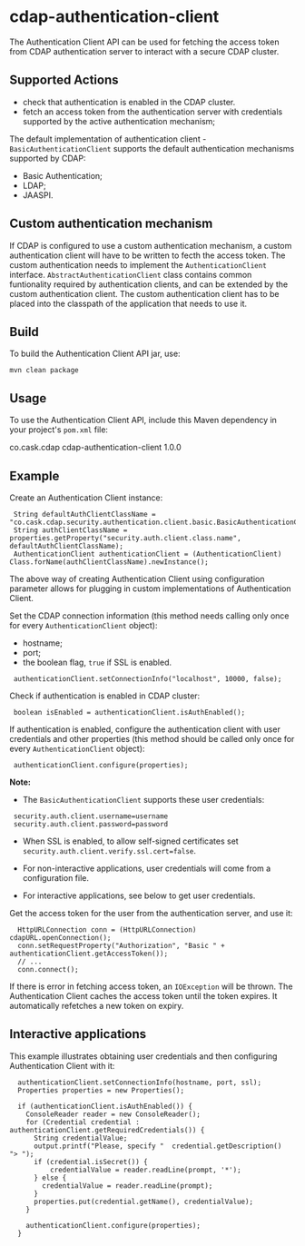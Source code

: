 cdap-authentication-client
==========================

The Authentication Client API can be used for fetching the access token from CDAP authentication server to
interact with a secure CDAP cluster.

## Supported Actions

 - check that authentication is enabled in the CDAP cluster.
 - fetch an access token from the authentication server with credentials supported by the active authentication
   mechanism;

 The default implementation of authentication client - ```BasicAuthenticationClient``` supports the default
 authentication mechanisms supported by CDAP:
  - Basic Authentication;
  - LDAP;
  - JAASPI.

## Custom authentication mechanism

 If CDAP is configured to use a custom authentication mechanism, a custom authentication client will have to be written
  to fecth the access token. The custom authentication needs to implement the ```AuthenticationClient``` interface.
 ```AbstractAuthenticationClient``` class contains common funtionality required by authentication clients,
 and can be extended by the custom authentication client. The custom authentication client has to be placed into the
 classpath of the application that needs to use it.

## Build
 
 To build the Authentication Client API jar, use:

 ```mvn clean package```

## Usage

 To use the Authentication Client API, include this Maven dependency in your project's ```pom.xml``` file:
 
 <dependency>
  <groupId>co.cask.cdap</groupId>
  <artifactId>cdap-authentication-client</artifactId>
  <version>1.0.0</version>
 </dependency>
 
## Example
   
Create an Authentication Client instance:
 
 ```
  String defaultAuthClientClassName = "co.cask.cdap.security.authentication.client.basic.BasicAuthenticationClient";
  String authClientClassName = properties.getProperty("security.auth.client.class.name", defaultAuthClientClassName);
  AuthenticationClient authenticationClient = (AuthenticationClient) Class.forName(authClientClassName).newInstance();
 ```

 The above way of creating Authentication Client using configuration parameter allows for plugging in custom
 implementations of Authentication Client.
 
Set the CDAP connection information (this method needs calling only once for every ```AuthenticationClient``` object):
  - hostname;
  - port;
  - the boolean flag, ```true``` if SSL is enabled.
 
 ```
  authenticationClient.setConnectionInfo("localhost", 10000, false);
 ```
  
Check if authentication is enabled in CDAP cluster:

 ```
  boolean isEnabled = authenticationClient.isAuthEnabled();
 ```

If authentication is enabled, configure the authentication client with user credentials and other properties (this
method should be called only once for every ```AuthenticationClient``` object):
 
 ```
  authenticationClient.configure(properties);
 ```

**Note:**

 - The ```BasicAuthenticationClient``` supports these user credentials:

 ```
  security.auth.client.username=username
  security.auth.client.password=password
 ```

 - When SSL is enabled, to allow self-signed certificates set `security.auth.client.verify.ssl.cert=false`.

 - For non-interactive applications, user credentials will come from a configuration file.
 - For interactive applications, see below to get user credentials.
 
Get the access token for the user from the authentication server, and use it:
 
 ```  
   HttpURLConnection conn = (HttpURLConnection) cdapURL.openConnection();
   conn.setRequestProperty("Authorization", "Basic " + authenticationClient.getAccessToken());
   // ...
   conn.connect();
 ```
 If there is error in fetching access token, an ```IOException``` will be thrown. The Authentication Client
 caches the access token until the token expires. It automatically refetches a new token on expiry.
 

## Interactive applications

This example illustrates obtaining user credentials and then configuring Authentication Client with it:

```
  authenticationClient.setConnectionInfo(hostname, port, ssl);
  Properties properties = new Properties();

  if (authenticationClient.isAuthEnabled()) {
    ConsoleReader reader = new ConsoleReader();
    for (Credential credential : authenticationClient.getRequiredCredentials()) {
      String credentialValue;
      output.printf("Please, specify "  credential.getDescription()  "> ");
      if (credential.isSecret()) {
          credentialValue = reader.readLine(prompt, '*');
      } else {
        credentialValue = reader.readLine(prompt);
      }
      properties.put(credential.getName(), credentialValue);
    }

    authenticationClient.configure(properties);
  }
```
